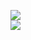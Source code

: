 [![](https://img.shields.io/badge/Made%20With-Github%20Spray-lightgrey.svg?style=for-the-badge&logo=github)](https://github.com/Annihil/github-spray#16448)  
[![](https://i.imgur.com/2DrTn0Z.gif)](https://github.com/Annihil/github-spray)